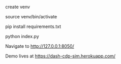 create venv

source venv/bin/activate

pip install requirements.txt

python index.py

Navigate to http://127.0.0.1:8050/

Demo lives at https://dash-cdp-sim.herokuapp.com/